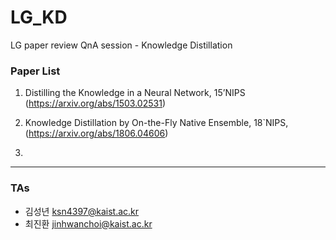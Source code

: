# LG_KD
LG paper review QnA session - Knowledge Distillation

### Paper List

1. Distilling the Knowledge in a Neural Network, 15’NIPS (https://arxiv.org/abs/1503.02531)

2. Knowledge Distillation by On-the-Fly Native Ensemble, 18`NIPS, (https://arxiv.org/abs/1806.04606)

3. 


-------
### TAs

- 김성년 ksn4397@kaist.ac.kr
- 최진환 jinhwanchoi@kaist.ac.kr
